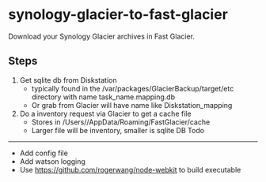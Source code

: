 synology-glacier-to-fast-glacier
================================

Download your Synology Glacier archives in Fast Glacier.

Steps
------------
1. Get sqlite db from Diskstation
    * typically found in the /var/packages/GlacierBackup/target/etc directory with name task_name.mapping.db
    * Or grab from Glacier will have name like Diskstation_mapping
2. Do a inventory request via Glacier to get a cache file
    * Stores in /Users/<user>/AppData/Roaming/FastGlacier/cache
    * Larger file will be inventory, smaller is sqlite DB
Todo
----

* Add config file
* Add watson logging
* Use https://github.com/rogerwang/node-webkit to build executable
